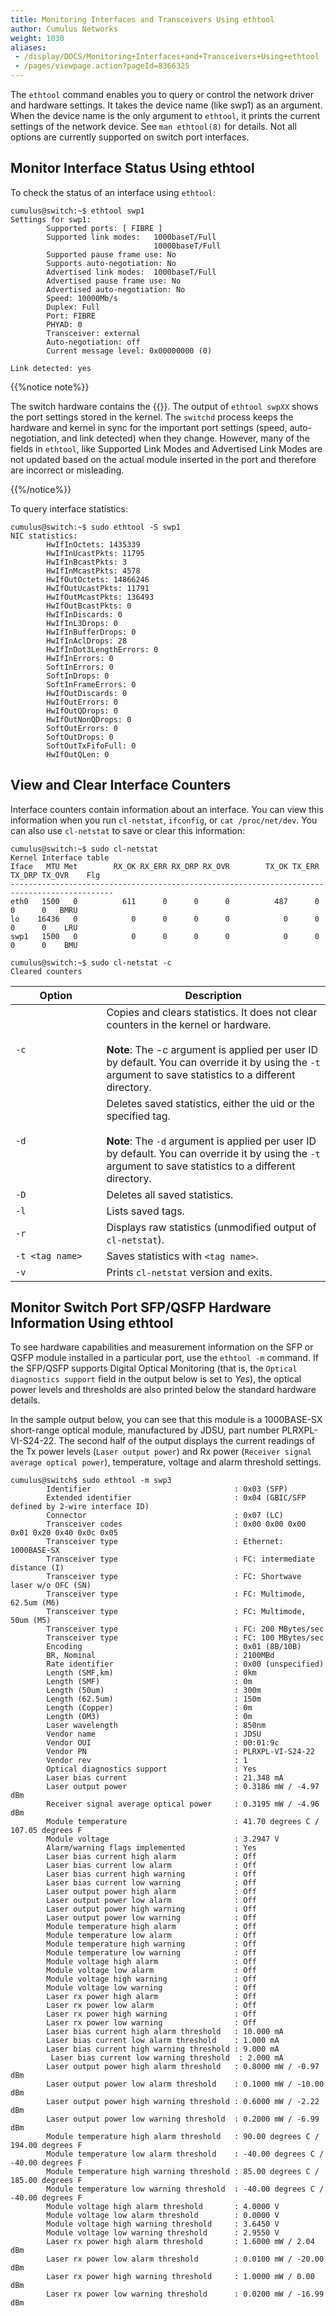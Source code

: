 ```yaml
---
title: Monitoring Interfaces and Transceivers Using ethtool
author: Cumulus Networks
weight: 1030
aliases:
 - /display/DOCS/Monitoring+Interfaces+and+Transceivers+Using+ethtool
 - /pages/viewpage.action?pageId=8366325
---
```

The `ethtool` command enables you to query or control the network driver and hardware settings. It takes the device name (like swp1) as an argument. When the device name is the only argument to `ethtool`, it prints the current settings of the network device. See `man ethtool(8)` for details. Not all options are currently supported on switch port interfaces.

## Monitor Interface Status Using ethtool

To check the status of an interface using `ethtool`:

```
cumulus@switch:~$ ethtool swp1
Settings for swp1:
        Supported ports: [ FIBRE ]
        Supported link modes:   1000baseT/Full
                                10000baseT/Full
        Supported pause frame use: No
        Supports auto-negotiation: No
        Advertised link modes:  1000baseT/Full
        Advertised pause frame use: No
        Advertised auto-negotiation: No
        Speed: 10000Mb/s
        Duplex: Full
        Port: FIBRE
        PHYAD: 0
        Transceiver: external
        Auto-negotiation: off
        Current message level: 0x00000000 (0)

Link detected: yes
```

{{%notice note%}}

The switch hardware contains the {{<link url="Switch-Port-Attributes" text="active port settings">}}. The output of `ethtool swpXX` shows the port settings stored in the kernel. The `switchd` process keeps the hardware and kernel in sync for the important port settings (speed, auto-negotiation, and link detected) when they change. However, many of the fields in `ethtool`, like Supported Link Modes and Advertised Link Modes are not updated based on the actual module inserted in the port and therefore are incorrect or misleading.

{{%/notice%}}

To query interface statistics:

```
cumulus@switch:~$ sudo ethtool -S swp1
NIC statistics:
        HwIfInOctets: 1435339
        HwIfInUcastPkts: 11795
        HwIfInBcastPkts: 3
        HwIfInMcastPkts: 4578
        HwIfOutOctets: 14866246
        HwIfOutUcastPkts: 11791
        HwIfOutMcastPkts: 136493
        HwIfOutBcastPkts: 0
        HwIfInDiscards: 0
        HwIfInL3Drops: 0
        HwIfInBufferDrops: 0
        HwIfInAclDrops: 28
        HwIfInDot3LengthErrors: 0
        HwIfInErrors: 0
        SoftInErrors: 0
        SoftInDrops: 0
        SoftInFrameErrors: 0
        HwIfOutDiscards: 0
        HwIfOutErrors: 0
        HwIfOutQDrops: 0
        HwIfOutNonQDrops: 0
        SoftOutErrors: 0
        SoftOutDrops: 0
        SoftOutTxFifoFull: 0
        HwIfOutQLen: 0
```

## View and Clear Interface Counters

Interface counters contain information about an interface. You can view this information when you run `cl-netstat`, `ifconfig`, or `cat /proc/net/dev`. You can also use `cl-netstat` to save or clear this information:

```
cumulus@switch:~$ sudo cl-netstat
Kernel Interface table
Iface   MTU Met        RX_OK RX_ERR RX_DRP RX_OVR        TX_OK TX_ERR TX_DRP TX_OVR    Flg
---------------------------------------------------------------------------------------------
eth0   1500   0          611      0      0      0          487      0      0      0   BMRU
lo    16436   0            0      0      0      0            0      0      0      0    LRU
swp1   1500   0            0      0      0      0            0      0      0      0    BMU

cumulus@switch:~$ sudo cl-netstat -c
Cleared counters
```

| Option<img width=300/> | Description<img width=600/> |
|----------------------- |---------------------------- |
| `-c` | Copies and clears statistics. It does not clear counters in the kernel or hardware.<br><br>**Note**: The -c argument is applied per user ID by default. You can override it by using the `-t` argument to save statistics to a different directory. |
| `-d` | Deletes saved statistics, either the uid or the specified tag.<br><br>**Note**: The `-d` argument is applied per user ID by default. You can override it by using the `-t` argument to save statistics to a different directory. |
| `-D` | Deletes all saved statistics. |
| `-l` | Lists saved tags. |
| `-r` | Displays raw statistics (unmodified output of `cl-netstat`). |
| `-t <tag name>`|Saves statistics with `<tag name>`. |
| `-v`|Prints `cl-netstat` version and exits. |

## Monitor Switch Port SFP/QSFP Hardware Information Using ethtool

To see hardware capabilities and measurement information on the SFP or QSFP module installed in a particular port, use the `ethtool -m` command. If the SFP/QSFP supports Digital Optical Monitoring (that is, the `Optical diagnostics support` field in the output below is set to *Yes*), the optical power levels and thresholds are also printed below the standard hardware details.

In the sample output below, you can see that this module is a 1000BASE-SX short-range optical module, manufactured by JDSU, part number PLRXPL-VI-S24-22. The second half of the output displays the current readings of the Tx power levels (`Laser output power`) and Rx power (`Receiver signal average optical power`), temperature, voltage and alarm threshold settings.

```
cumulus@switch$ sudo ethtool -m swp3
        Identifier                                : 0x03 (SFP)
        Extended identifier                       : 0x04 (GBIC/SFP defined by 2-wire interface ID)
        Connector                                 : 0x07 (LC)
        Transceiver codes                         : 0x00 0x00 0x00 0x01 0x20 0x40 0x0c 0x05
        Transceiver type                          : Ethernet: 1000BASE-SX
        Transceiver type                          : FC: intermediate distance (I)
        Transceiver type                          : FC: Shortwave laser w/o OFC (SN)
        Transceiver type                          : FC: Multimode, 62.5um (M6)
        Transceiver type                          : FC: Multimode, 50um (M5)
        Transceiver type                          : FC: 200 MBytes/sec
        Transceiver type                          : FC: 100 MBytes/sec
        Encoding                                  : 0x01 (8B/10B)
        BR, Nominal                               : 2100MBd
        Rate identifier                           : 0x00 (unspecified)
        Length (SMF,km)                           : 0km
        Length (SMF)                              : 0m
        Length (50um)                             : 300m
        Length (62.5um)                           : 150m
        Length (Copper)                           : 0m
        Length (OM3)                              : 0m
        Laser wavelength                          : 850nm
        Vendor name                               : JDSU
        Vendor OUI                                : 00:01:9c
        Vendor PN                                 : PLRXPL-VI-S24-22
        Vendor rev                                : 1
        Optical diagnostics support               : Yes
        Laser bias current                        : 21.348 mA
        Laser output power                        : 0.3186 mW / -4.97 dBm
        Receiver signal average optical power     : 0.3195 mW / -4.96 dBm
        Module temperature                        : 41.70 degrees C / 107.05 degrees F
        Module voltage                            : 3.2947 V
        Alarm/warning flags implemented           : Yes
        Laser bias current high alarm             : Off
        Laser bias current low alarm              : Off
        Laser bias current high warning           : Off
        Laser bias current low warning            : Off
        Laser output power high alarm             : Off
        Laser output power low alarm              : Off
        Laser output power high warning           : Off
        Laser output power low warning            : Off
        Module temperature high alarm             : Off
        Module temperature low alarm              : Off
        Module temperature high warning           : Off
        Module temperature low warning            : Off
        Module voltage high alarm                 : Off
        Module voltage low alarm                  : Off
        Module voltage high warning               : Off
        Module voltage low warning                : Off
        Laser rx power high alarm                 : Off
        Laser rx power low alarm                  : Off
        Laser rx power high warning               : Off
        Laser rx power low warning                : Off
        Laser bias current high alarm threshold   : 10.000 mA
        Laser bias current low alarm threshold    : 1.000 mA
        Laser bias current high warning threshold : 9.000 mA
         Laser bias current low warning threshold  : 2.000 mA
        Laser output power high alarm threshold   : 0.8000 mW / -0.97 dBm
        Laser output power low alarm threshold    : 0.1000 mW / -10.00 dBm
        Laser output power high warning threshold : 0.6000 mW / -2.22 dBm
        Laser output power low warning threshold  : 0.2000 mW / -6.99 dBm
        Module temperature high alarm threshold   : 90.00 degrees C / 194.00 degrees F
        Module temperature low alarm threshold    : -40.00 degrees C / -40.00 degrees F
        Module temperature high warning threshold : 85.00 degrees C / 185.00 degrees F
        Module temperature low warning threshold  : -40.00 degrees C / -40.00 degrees F
        Module voltage high alarm threshold       : 4.0000 V
        Module voltage low alarm threshold        : 0.0000 V
        Module voltage high warning threshold     : 3.6450 V
        Module voltage low warning threshold      : 2.9550 V
        Laser rx power high alarm threshold       : 1.6000 mW / 2.04 dBm
        Laser rx power low alarm threshold        : 0.0100 mW / -20.00 dBm
        Laser rx power high warning threshold     : 1.0000 mW / 0.00 dBm
        Laser rx power low warning threshold      : 0.0200 mW / -16.99 dBm
```
